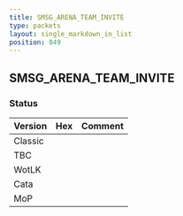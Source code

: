 ```yaml
---
title: SMSG_ARENA_TEAM_INVITE
type: packets
layout: single_markdown_in_list
position: 849
---
```


## SMSG_ARENA_TEAM_INVITE

### Status

Version | Hex | Comment
---------- | ---------- | ---------- 
Classic |  |  
TBC |  |  
WotLK |  |  
Cata |  |  
MoP |  |  